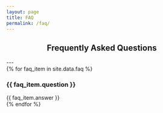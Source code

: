 ```yaml
---
layout: page
title: FAQ
permalink: /faq/
---
```


<div style="text-align: center; font-weight: bold;">
  <h2>Frequently Asked Questions</h2>
</div>
--- 
<div class="faq-container">
{% for faq_item in site.data.faq %}
  <div class="faq-item">
    <h3 class="question">{{ faq_item.question }}</h3>
    <div class="answer">{{ faq_item.answer }}</div>
  </div>
{% endfor %}
</div>

<script>
document.addEventListener("DOMContentLoaded", function() {
  const faqItems = document.querySelectorAll(".faq-item");

  faqItems.forEach(function(item) {
    const question = item.querySelector(".question");
    const answer = item.querySelector(".answer");

    question.addEventListener("click", function() {
      question.classList.toggle("clicked"); // Toggle the "clicked" class on the question
      answer.classList.toggle("show");
    });
  });
});
</script>
